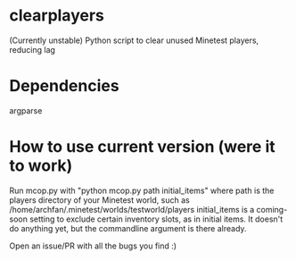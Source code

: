 # clearplayers
(Currently unstable)
Python script to clear unused Minetest players, reducing lag

# Dependencies
argparse

# How to use current version (were it to work)

Run mcop.py with "python mcop.py path initial_items" where path is the players directory of your Minetest world, such as 
/home/archfan/.minetest/worlds/testworld/players
initial_items is a coming-soon setting to exclude certain inventory slots, as in initial items. It doesn't do anything yet, but the commandline argument is there already.

Open an issue/PR with all the bugs you find :)
